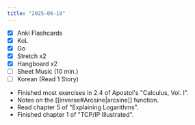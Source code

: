 ```yaml
---
title: "2025-06-18"
---
```


- [x] Anki Flashcards
- [x] KoL
- [x] Go
- [x] Stretch x2
- [x] Hangboard x2
- [ ] Sheet Music (10 min.)
- [ ] Korean (Read 1 Story)

* Finished most exercises in 2.4 of Apostol's "Calculus, Vol. I".
* Notes on the [[inverse#Arcsine|arcsine]] function.
* Read chapter 5 of "Explaining Logarithms".
* Finished chapter 1 of "TCP/IP Illustrated".